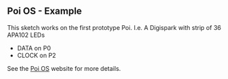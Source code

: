 Poi OS - Example
----------------

This sketch works on the first prototype Poi.
I.e. A Digispark with strip of 36 APA102 LEDs

 * DATA on P0
 * CLOCK on P2

See the [Poi OS](http://poios.org) website for more details.


